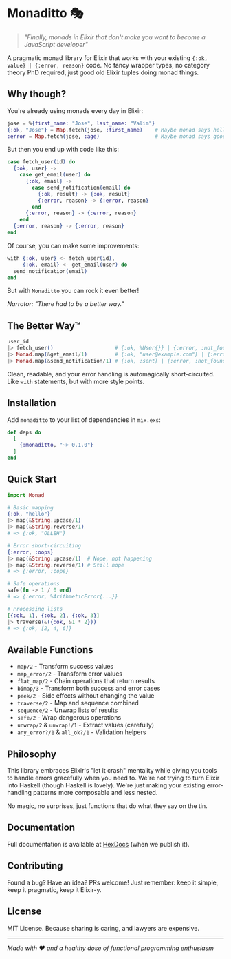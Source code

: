 # Monaditto 🎭

> *"Finally, monads in Elixir that don't make you want to become a JavaScript developer"*

A pragmatic monad library for Elixir that works with your existing `{:ok, value} | {:error, reason}` code. No fancy wrapper types, no category theory PhD required, just good old Elixir tuples doing monad things.

## Why though?

You're already using monads every day in Elixir:

```elixir
jose = %{first_name: "Jose", last_name: "Valim"}
{:ok, "Jose"} = Map.fetch(jose, :first_name)    # Maybe monad says hello
:error = Map.fetch(jose, :age)                  # Maybe monad says goodbye
```

But then you end up with code like this:

```elixir
case fetch_user(id) do
  {:ok, user} ->
    case get_email(user) do
      {:ok, email} ->
        case send_notification(email) do
          {:ok, result} -> {:ok, result}
          {:error, reason} -> {:error, reason}
        end
      {:error, reason} -> {:error, reason}
    end
  {:error, reason} -> {:error, reason}
end
```

Of course, you can make some improvements:
```elixir
with {:ok, user} <- fetch_user(id),
     {:ok, email} <- get_email(user) do
  send_notification(email)
end
```

But with `Monaditto` you can rock it even better!

*Narrator: "There had to be a better way."*

## The Better Way™

```elixir
user_id
|> fetch_user()                    # {:ok, %User{}} | {:error, :not_found}
|> Monad.map(&get_email/1)         # {:ok, "user@example.com"} | {:error, :not_found}
|> Monad.map(&send_notification/1) # {:ok, :sent} | {:error, :not_found}
```

Clean, readable, and your error handling is automagically short-circuited. Like `with` statements, but with more style points.

## Installation

Add `monaditto` to your list of dependencies in `mix.exs`:

```elixir
def deps do
  [
    {:monaditto, "~> 0.1.0"}
  ]
end
```

## Quick Start

```elixir
import Monad

# Basic mapping
{:ok, "hello"}
|> map(&String.upcase/1)
|> map(&String.reverse/1)
# => {:ok, "OLLEH"}

# Error short-circuiting
{:error, :oops}
|> map(&String.upcase/1)  # Nope, not happening
|> map(&String.reverse/1) # Still nope
# => {:error, :oops}

# Safe operations
safe(fn -> 1 / 0 end)
# => {:error, %ArithmeticError{...}}

# Processing lists
[{:ok, 1}, {:ok, 2}, {:ok, 3}]
|> traverse(&({:ok, &1 * 2}))
# => {:ok, [2, 4, 6]}
```

## Available Functions

- `map/2` - Transform success values
- `map_error/2` - Transform error values
- `flat_map/2` - Chain operations that return results
- `bimap/3` - Transform both success and error cases
- `peek/2` - Side effects without changing the value
- `traverse/2` - Map and sequence combined
- `sequence/2` - Unwrap lists of results
- `safe/2` - Wrap dangerous operations
- `unwrap/2` & `unwrap!/1` - Extract values (carefully)
- `any_error?/1` & `all_ok?/1` - Validation helpers

## Philosophy

This library embraces Elixir's "let it crash" mentality while giving you tools to handle errors gracefully when you need to. We're not trying to turn Elixir into Haskell (though Haskell is lovely). We're just making your existing error-handling patterns more composable and less nested.

No magic, no surprises, just functions that do what they say on the tin.

## Documentation

Full documentation is available at [HexDocs](https://hexdocs.pm/monaditto) (when we publish it).

## Contributing

Found a bug? Have an idea? PRs welcome! Just remember: keep it simple, keep it pragmatic, keep it Elixir-y.

## License

MIT License. Because sharing is caring, and lawyers are expensive.

---

*Made with ❤️ and a healthy dose of functional programming enthusiasm*